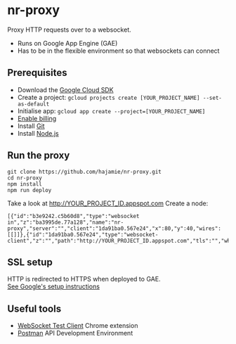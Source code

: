 # nr-proxy
Proxy HTTP requests over to a websocket. 

  * Runs on Google App Engine (GAE)
  * Has to be in the flexible environment so that websockets can connect

## Prerequisites
  * Download the [Google Cloud SDK](https://cloud.google.com/sdk/docs/)
  * Create a project: `gcloud projects create [YOUR_PROJECT_NAME] --set-as-default`
  * Initialise app: `gcloud app create --project=[YOUR_PROJECT_NAME]`
  * [Enable billing](https://console.cloud.google.com/projectselector/billing?lang=nodejs&st=true)
  * Install [Git](https://git-scm.com/)
  * Install [Node.js](https://nodejs.org/)

## Run the proxy
```
git clone https://github.com/hajamie/nr-proxy.git
cd nr-proxy
npm install
npm run deploy
```

Take a look at http://YOUR_PROJECT_ID.appspot.com
Create a node:
```
[{"id":"b3e9242.c5b60d8","type":"websocket in","z":"ba3995de.77a128","name":"nr-proxy","server":"","client":"1da91ba0.567e24","x":80,"y":40,"wires":[[]]},{"id":"1da91ba0.567e24","type":"websocket-client","z":"","path":"http://YOUR_PROJECT_ID.appspot.com","tls":"","wholemsg":"false"}]
```

## SSL setup
HTTP is redirected to HTTPS when deployed to GAE.  
[See Google's setup instructions](https://cloud.google.com/appengine/docs/flexible/nodejs/securing-custom-domains-with-ssl)

## Useful tools
  * [WebSocket Test Client](https://chrome.google.com/webstore/detail/websocket-test-client/fgponpodhbmadfljofbimhhlengambbn) Chrome extension
  * [Postman](https://www.getpostman.com/downloads/) API Development Environment